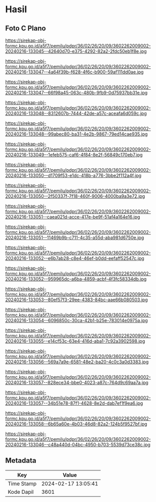# Hasil

## Foto C Plano

https://sirekap-obj-formc.kpu.go.id/a5f7/pemilu/pdpr/36/02/26/20/09/3602262009002-20240216-133045--42640d70-e375-4292-82a2-2fdc50eb1f8e.jpg

https://sirekap-obj-formc.kpu.go.id/a5f7/pemilu/pdpr/36/02/26/20/09/3602262009002-20240216-133047--4a64f39b-f628-4f6c-b900-59af111dd0ae.jpg

https://sirekap-obj-formc.kpu.go.id/a5f7/pemilu/pdpr/36/02/26/20/09/3602262009002-20240216-133047--66f98a45-063c-480b-9fb9-0d75937bb31e.jpg

https://sirekap-obj-formc.kpu.go.id/a5f7/pemilu/pdpr/36/02/26/20/09/3602262009002-20240216-133048--8312607b-7444-42de-a57c-aceafa6d059c.jpg

https://sirekap-obj-formc.kpu.go.id/a5f7/pemilu/pdpr/36/02/26/20/09/3602262009002-20240216-133048--99abec80-ba31-4e2b-9867-79ed14cae935.jpg

https://sirekap-obj-formc.kpu.go.id/a5f7/pemilu/pdpr/36/02/26/20/09/3602262009002-20240216-133049--1efeb575-caf6-4f84-8e2f-56849c170eb7.jpg

https://sirekap-obj-formc.kpu.go.id/a5f7/pemilu/pdpr/36/02/26/20/09/3602262009002-20240216-133050--d1709f53-e1dc-418b-a776-3bbe2f112a4f.jpg

https://sirekap-obj-formc.kpu.go.id/a5f7/pemilu/pdpr/36/02/26/20/09/3602262009002-20240216-133050--2f50337f-7f18-460f-9006-4000ba9a3e72.jpg

https://sirekap-obj-formc.kpu.go.id/a5f7/pemilu/pdpr/36/02/26/20/09/3602262009002-20240216-133051--caea021d-acce-417e-be9f-51af4a164e16.jpg

https://sirekap-obj-formc.kpu.go.id/a5f7/pemilu/pdpr/36/02/26/20/09/3602262009002-20240216-133051--11469b9b-c711-4c35-a55d-aba981d6750e.jpg

https://sirekap-obj-formc.kpu.go.id/a5f7/pemilu/pdpr/36/02/26/20/09/3602262009002-20240216-133052--e6b7ab28-c8e4-46ef-b0dd-eefaff52547c.jpg

https://sirekap-obj-formc.kpu.go.id/a5f7/pemilu/pdpr/36/02/26/20/09/3602262009002-20240216-133052--959965dc-a6ba-4859-acbf-4f3fc58334db.jpg

https://sirekap-obj-formc.kpu.go.id/a5f7/pemilu/pdpr/36/02/26/20/09/3602262009002-20240216-133053--80ef57f3-29ee-4383-84bc-aae66b080503.jpg

https://sirekap-obj-formc.kpu.go.id/a5f7/pemilu/pdpr/36/02/26/20/09/3602262009002-20240216-133054--6096850c-30ca-42b1-b25e-783014e0975a.jpg

https://sirekap-obj-formc.kpu.go.id/a5f7/pemilu/pdpr/36/02/26/20/09/3602262009002-20240216-133055--e14cf53c-63e4-416d-aba1-7c92a3902598.jpg

https://sirekap-obj-formc.kpu.go.id/a5f7/pemilu/pdpr/36/02/26/20/09/3602262009002-20240216-133056--569a7a9e-6581-48e2-ba20-4c0c3a0d3383.jpg

https://sirekap-obj-formc.kpu.go.id/a5f7/pemilu/pdpr/36/02/26/20/09/3602262009002-20240216-133057--828ece34-bbe0-4023-a87c-764d9c69aa7a.jpg

https://sirekap-obj-formc.kpu.go.id/a5f7/pemilu/pdpr/36/02/26/20/09/3602262009002-20240216-133057--34b51e78-87f1-4628-8e2d-dab7ef1f9ea6.jpg

https://sirekap-obj-formc.kpu.go.id/a5f7/pemilu/pdpr/36/02/26/20/09/3602262009002-20240216-133058--6b65a60e-4b03-46d8-82a2-124b5f9527bf.jpg

https://sirekap-obj-formc.kpu.go.id/a5f7/pemilu/pdpr/36/02/26/20/09/3602262009002-20240216-133046--c48a440d-04bc-4950-b703-5539d73ce38c.jpg


## Metadata

| Key        | Value               |
| ---------- | ------------------- |
| Time Stamp | 2024-02-17 13:05:41 |
| Kode Dapil | 3601                |



